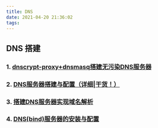 ```yaml
---
title: DNS
date: 2021-04-20 21:36:02
tags:
---
```

## DNS 搭建

### 1. [dnscrypt-proxy+dnsmasq搭建无污染DNS服务器](https://blog.hotwill.cn/dnscrypt-proxy+dnsmasq搭建无污染DNS服务器.html#comment-4687528442)

### 2. [DNS服务器搭建与配置（详细|干货！）](https://www.cnblogs.com/heiye123/articles/7687922.html)

### 3. [搭建DNS服务器实现域名解析](https://www.cnblogs.com/xiaogan/p/5954678.html)

### 4. [DNS(bind)服务器的安装与配置](https://blog.csdn.net/bbwangj/article/details/82079405)
